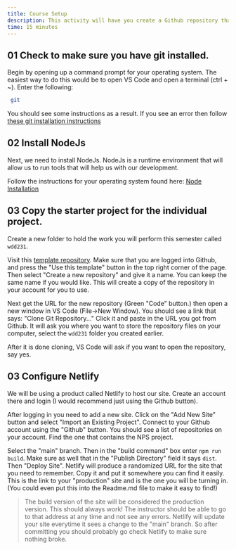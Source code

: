 ```yaml
---
title: Course Setup
description: This activity will have you create a Github repository that will be used to keep track of the code we write, and be used for hosting our pages as well.
time: 15 minutes
---
```


## **01** Check to make sure you have git installed.

Begin by opening up a command prompt for your operating system. The easiest way to do this would be to open VS Code and open a terminal (ctrl + ~). Enter the following:

```bash
 git
```

You should see some instructions as a result. If you see an error then follow [these git installation instructions](https://byui-cit.github.io/learning-modules/modules/general/hosting-git-gihub/ponder1/)

## **02** Install NodeJs

Next, we need to install NodeJs. NodeJs is a runtime environment that will allow us to run tools that will help us with our development.

Follow the instructions for your operating system found here: [Node Installation](https://byui-cit.github.io/learning-modules/modules/general/node-installation/)

## **03** Copy the starter project for the individual project.

Create a new folder to hold the work you will perform this semester called `wdd231`.

Visit this [template repository](https://github.com/matkat99/nps). Make sure that you are logged into Github, and press the "Use this template" button in the top right corner of the page. Then select "Create a new repository" and give it a name. You can keep the same name if you would like. This will create a copy of the repository in your account for you to use.

Next get the URL for the new repository (Green "Code" button.) then open a new window in VS Code (File->New Window). You should see a link that says: "Clone Git Repository..." Click it and paste in the URL you got from Github. It will ask you where you want to store the repository files on your computer, select the `wdd231` folder you created earlier.

After it is done cloning, VS Code will ask if you want to open the repository, say yes.

## **03** Configure Netlify

 We will be using a product called Netlify to host our site. Create an account there and login (I would recommend just using the Github button).

 After logging in you need to add a new site. Click on the "Add New Site" button and select "Import an Existing Project". Connect to your Github account using the "Github" button. You should see a list of repositories on your account. Find the one that contains the NPS project.

 Select the "main" branch. Then in the "build command" box enter `npm run build`. Make sure as well that in the "Publish Directory" field it says `dist`. Then "Deploy Site". Netlify will produce a randomized URL for the site that you need to remember. Copy it and put it somewhere you can find it easily. This is the link to your "production" site and is the one you will be turning in. (You could even put this into the Readme.md file to make it easy to find!)

> The build version of the site will be considered the production version. This should always work! The instructor should be able to go to that address at any time and not see any errors. Netlify will update your site everytime it sees a change to the "main" branch. So after committing you should probably go check Netlify to make sure nothing broke.
